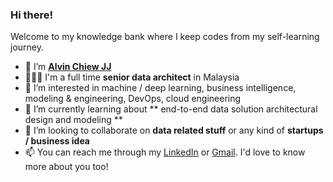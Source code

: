 ### Hi there! 
Welcome to my knowledge bank where I keep codes from my self-learning journey.

- 👋 I’m [**Alvin Chiew JJ**](alvinchiew.com)
- 👨🏻‍💼 I'm a full time **senior data architect** in Malaysia
- 👀 I’m interested in machine / deep learning, business intelligence, modeling & engineering, DevOps, cloud engineering
- 🌱 I’m currently learning about ** end-to-end data solution architectural design and modeling **
- 💞️ I’m looking to collaborate on **data related stuff** or any kind of **startups / business idea**
- 📫 You can reach me through my [LinkedIn](https://www.linkedin.com/in/chiewjingjie/) or [Gmail](jingjie95@gmail.com). I'd love to know more about you too!
